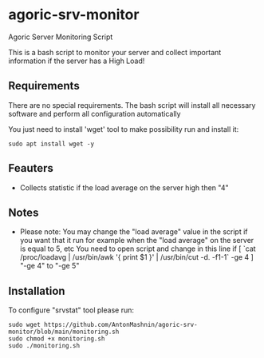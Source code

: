 # agoric-srv-monitor
Agoric Server Monitoring Script

This is a bash script to monitor your server and collect important information if the server has a High Load!

## Requirements
There are no special requirements. The bash script will install all necessary software and perform all configuration automatically

You just need to install 'wget' tool to make possibility run and install it:
```
sudo apt install wget -y
```

## Feauters
- Collects statistic if the load average on the server high then "4"

## Notes
- Please note: You may change the "load average" value in the script if you want that it run for example when the "load average" on the server is equal to 5, etc
You need to open script and change in this line if [ \`cat /proc/loadavg | /usr/bin/awk '{ print $1 }' | /usr/bin/cut -d. -f1-1\` -ge 4 ] "-ge 4"  to "-ge 5"
 
## Installation
To configure "srvstat" tool please run:
```
sudo wget https://github.com/AntonMashnin/agoric-srv-monitor/blob/main/monitoring.sh
sudo chmod +x monitoring.sh
sudo ./monitoring.sh
```
